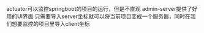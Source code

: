 actuator可以监控springboot的项目的运行，但是不直观
admin-server提供了好用的UI界面
只需要导入server坐标就可以将当前项目变成一个服务器，同时在我们想要监控的项目里导入client坐标